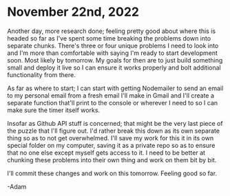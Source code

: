 # November 22nd, 2022

Another day, more research done; feeling pretty good about where this is headed so far as I've spent some time breaking the problems down into separate chunks. There's three or four unique problems I need to look into and I'm more than comfortable with saying I'm ready to start development soon. Most likely by tomorrow. My goals for then are to just build something small and deploy it live so I can ensure it works properly and bolt additional functionality from there.

As far as where to start; I can start with getting Nodemailer to send an email to my personal email from a fresh email I'll make in Gmail and I'll create a separate function that'll print to the console or wherever I need to so I can make sure the timer itself works.

Insofar as Github API stuff is concerned; that might be the very last piece of the puzzle that I'll figure out. I'd rather break this down as its own separate thing so as to not get overwhelmed. I'll save my work for this it in its own special folder on my computer, saving it as a private repo so as to ensure that no one else except myself gets access to it. I need to be better at chunking these problems into their own thing and work on them bit by bit.

I'll commit these changes and work on this tomorrow. Feeling good so far.

-Adam
